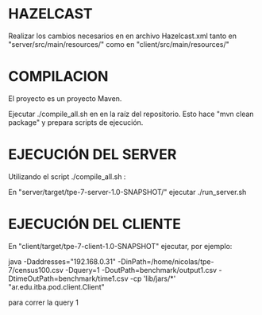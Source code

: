 # HAZELCAST

Realizar los cambios necesarios en en archivo Hazelcast.xml tanto en "server/src/main/resources/" como en "client/src/main/resources/"

# COMPILACION

El proyecto es un proyecto Maven.

Ejecutar ./compile_all.sh en en la raíz del repositorio. Esto hace "mvn clean package" y prepara scripts de ejecución.

# EJECUCIÓN DEL SERVER

Utilizando el script ./compile_all.sh :

En "server/target/tpe-7-server-1.0-SNAPSHOT/" ejecutar ./run_server.sh

# EJECUCIÓN DEL CLIENTE

En "client/target/tpe-7-client-1.0-SNAPSHOT" ejecutar, por ejemplo: 

java   -Daddresses="192.168.0.31" -DinPath=/home/nicolas/tpe-7/census100.csv -Dquery=1 -DoutPath=benchmark/output1.csv   -DtimeOutPath=benchmark/time1.csv  -cp 'lib/jars/*' "ar.edu.itba.pod.client.Client"

para correr la query 1 
